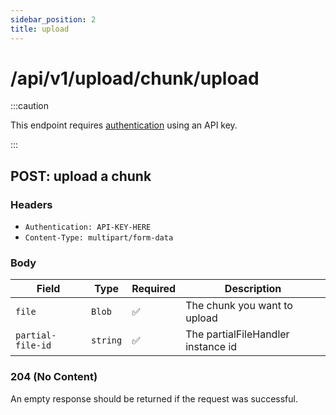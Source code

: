 ```yaml
---
sidebar_position: 2
title: upload
---
```


# /api/v1/upload/chunk/upload

:::caution

This endpoint requires [authentication](/docs/api/intro#authentication) using an API key.

:::

## POST: upload a chunk

### Headers

-   `Authentication: API-KEY-HERE`
-   `Content-Type: multipart/form-data`

### Body

| Field             | Type     | Required | Description                        |
| ----------------- | -------- | -------- | ---------------------------------- |
| `file`            | `Blob`   | ✅       | The chunk you want to upload       |
| `partial-file-id` | `string` | ✅       | The partialFileHandler instance id |

### 204 (No Content)

An empty response should be returned if the request was successful.
